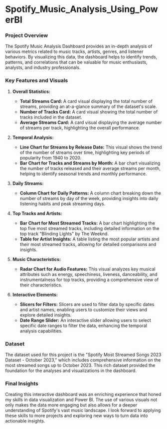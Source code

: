 # Spotify_Music_Analysis_Using_PowerBI

### Project Overview

The Spotify Music Analysis Dashboard provides an in-depth analysis of various metrics related to music tracks, artists, genres, and listener behaviors. By visualizing this data, the dashboard helps to identify trends, patterns, and correlations that can be valuable for music enthusiasts, analysts, and industry professionals.

### Key Features and Visuals

1. **Overall Statistics:**
   - **Total Streams Card:** A card visual displaying the total number of streams, providing an at-a-glance summary of the dataset's scale.
   - **Number of Tracks Card:** A card visual showing the total number of tracks included in the dataset.
   - **Average Streams Card:** A card visual displaying the average number of streams per track, highlighting the overall performance.

2. **Temporal Analysis:**
   - **Line Chart for Streams by Release Date:** This visual shows the trend of the number of streams over time, highlighting key periods of popularity from 1940 to 2020.
   - **Bar Chart for Tracks and Streams by Month:** A bar chart visualizing the number of tracks released and their average streams per month, helping to identify seasonal trends and monthly performance.

3. **Daily Streams:**
   - **Column Chart for Daily Patterns:** A column chart breaking down the number of streams by day of the week, providing insights into daily listening habits and peak streaming days.

4. **Top Tracks and Artists:**
   - **Bar Chart for Most Streamed Tracks:** A bar chart highlighting the top five most streamed tracks, including detailed information on the top track "Blinding Lights" by The Weeknd.
   - **Table for Artist Insights:** A table listing the most popular artists and their most streamed tracks, allowing for detailed comparisons and insights.

5. **Music Characteristics:**
   - **Radar Chart for Audio Features:** This visual analyzes key musical attributes such as energy, speechiness, liveness, danceability, and instrumentalness for top tracks, providing a comprehensive view of their characteristics.

6. **Interactive Elements:**
   - **Slicers for Filters:** Slicers are used to filter data by specific dates and artist names, enabling users to customize their views and explore detailed insights.
   - **Date Range Slider:** An interactive slider allowing users to select specific date ranges to filter the data, enhancing the temporal analysis capabilities.

### Dataset

The dataset used for this project is the "Spotify Most Streamed Songs 2023 Dataset - October 2023," which includes comprehensive information on the most streamed songs up to October 2023. This rich dataset provided the foundation for the analyses and visualizations in the dashboard.

### Final Insights

Creating this interactive dashboard was an enriching experience that honed my skills in data visualization and Power BI. The use of various visuals not only makes the data more engaging but also allows for a deeper understanding of Spotify's vast music landscape. I look forward to applying these skills to more projects and exploring new ways to turn data into actionable insights.

